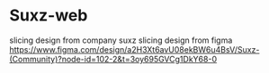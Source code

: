 # Suxz-web
slicing design from company suxz
slicing design from figma https://www.figma.com/design/a2H3Xt6avU08ekBW6u4BsV/Suxz-(Community)?node-id=102-2&t=3oy695GVCg1DkY68-0
